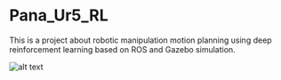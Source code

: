 # Pana_Ur5_RL
This is a project about robotic manipulation motion planning using deep reinforcement learning based on ROS and Gazebo simulation.

![alt text](https://imgur.com/W5oh83p)
